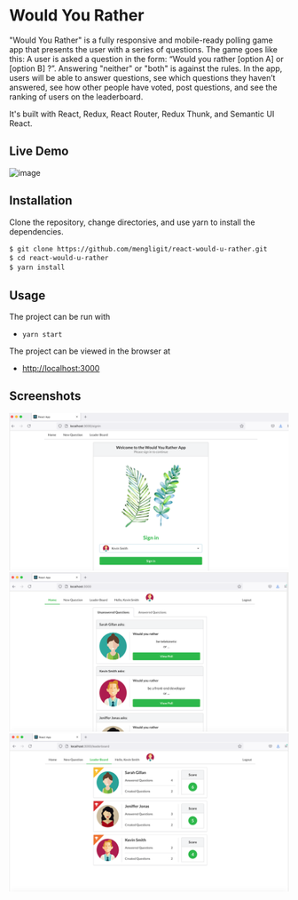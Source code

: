 # Would You Rather

"Would You Rather" is a fully responsive and mobile-ready polling game app that presents the user with a series of questions. The game goes like this: A user is asked a question in the form: “Would you rather [option A] or [option B] ?”. Answering "neither" or "both" is against the rules. In the app, users will be able to answer questions, see which questions they haven’t answered, see how other people have voted, post questions, and see the ranking of users on the leaderboard.

It's built with React, Redux, React Router, Redux Thunk, and Semantic UI React.

## Live Demo
![image](https://github.com/mengligit/react-would-u-rather/blob/main/docs/images/demo.gif)



## Installation

Clone the repository, change directories, and use yarn to install the dependencies.

```bash
$ git clone https://github.com/mengligit/react-would-u-rather.git
$ cd react-would-u-rather
$ yarn install
```

## Usage

The project can be run with

- `yarn start`

The project can be viewed in the browser at

- [http://localhost:3000](http://localhost:3000)



## Screenshots

![screenshot #1](docs/images/screen3_small.png)
![screenshot #2](docs/images/screen1_small.png)
![screenshot #3](docs/images/screen2_small.png)

